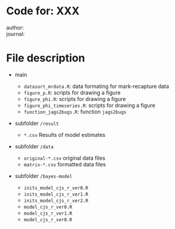 # Code for: XXX
author:  
journal:  

# File description
- main
  - `datasort_mrdata.R`: data formating for mark-recapture data  
  - `figure_p.R`: scripts for drawing a figure  
  - `figure_phi.R`: scripts for drawing a figure  
  - `figure_phi_timeseries.R`: scripts for drawing a figure  
  - `function_jags2bugs.R`: function `jags2bugs`  

- subfolder `/result`
  - `*.csv` Results of model estimates  

- subfolder `/data`
  - `original-*.csv` original data files  
  - `matrix-*.csv` formatted data files  

- subfolder `/bayes-model`
  - `inits_model_cjs_r_ver0.R`
  - `inits_model_cjs_r_ver1.R`
  - `inits_model_cjs_r_ver2.R`
  - `model_cjs_r_ver0.R`
  - `model_cjs_r_ver1.R`
  - `model_cjs_r_ver0.R`

